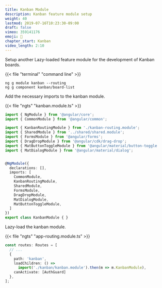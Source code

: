 ```yaml
---
title: Kanban Module
description: Kanban feature module setup
weight: 40
lastmod: 2019-07-16T10:23:30-09:00
draft: false
vimeo: 359141176
emoji: 🍱
chapter_start: Kanban
video_length: 2:10
---
```


Setup another Lazy-loaded feature module for the development of Kanban boards. 

{{< file "terminal" "command line" >}}
```text
ng g module kanban --routing
ng g component kanban/board-list
```

Add the necessary imports to the kanban module. 

{{< file "ngts" "kanban.module.ts" >}}
```typescript
import { NgModule } from '@angular/core';
import { CommonModule } from '@angular/common';

import { KanbanRoutingModule } from './kanban-routing.module';
import { SharedModule } from '../shared/shared.module';
import { FormsModule } from '@angular/forms';
import { DragDropModule } from '@angular/cdk/drag-drop';
import { MatButtonToggleModule } from '@angular/material/button-toggle';
import { MatDialogModule } from '@angular/material/dialog';


@NgModule({
  declarations: [],
  imports: [
    CommonModule,
    KanbanRoutingModule,
    SharedModule,
    FormsModule,
    DragDropModule,
    MatDialogModule,
    MatButtonToggleModule,
  ]
})
export class KanbanModule { }
```


Lazy-load the kanban module. 

{{< file "ngts" "app-routing.module.ts" >}}
```typescript
const routes: Routes = [
  // ...
  {
    path: 'kanban',
    loadChildren: () =>
      import('./kanban/kanban.module').then(m => m.KanbanModule),
    canActivate: [AuthGuard]
  },
];
```